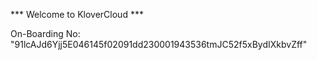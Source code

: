 *** Welcome to KloverCloud ***

On-Boarding No: &#34;91lcAJd6Yjj5E046145f02091dd230001943536tmJC52f5xBydIXkbvZff&#34;
